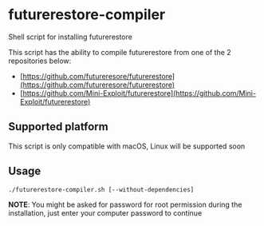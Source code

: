 # futurerestore-compiler
Shell script for installing futurerestore

This script has the ability to compile futurerestore from one of the 2 repositories below:
* [https://github.com/futureresore/futurerestore](https://github.com/futureresore/futurerestore)
* [https://github.com/Mini-Exploit/futurerestore](https://github.com/Mini-Exploit/futurerestore)

## Supported platform
This script is only compatible with macOS, Linux will be supported soon

## Usage
```
./futurerestore-compiler.sh [--without-dependencies]
```
**NOTE**: You might be asked for password for root permission during the installation, just enter your computer password to continue
